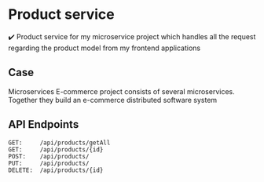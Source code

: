 # Product service
:heavy_check_mark: Product service for my microservice project which handles all the request regarding the product model from my frontend applications

## Case
Microservices E-commerce project consists of several microservices. Together they build an e-commerce distributed software system

## API Endpoints
```
GET:     /api/products/getAll
GET:     /api/products/{id}
POST:    /api/products/
PUT:     /api/products/
DELETE:  /api/products/{id}
```


